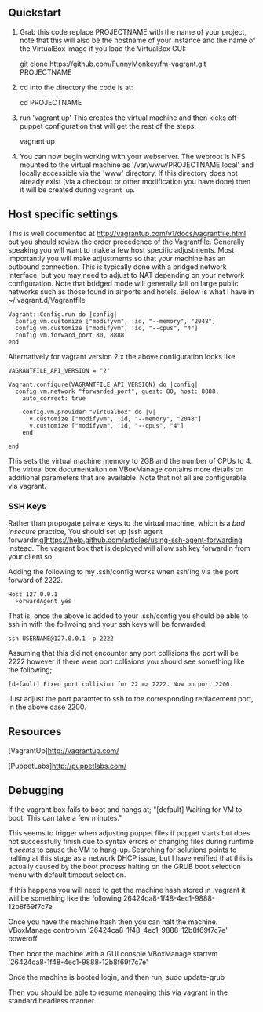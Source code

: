 ## Quickstart

1. Grab this code replace PROJECTNAME with the name of your project, note that this will also be the hostname of your instance and the name of the VirtualBox image if you load the VirtualBox GUI:

    git clone https://github.com/FunnyMonkey/fm-vagrant.git PROJECTNAME
2. cd into the directory the code is at:

    cd PROJECTNAME
3. run 'vagrant up' This creates the virtual machine and then kicks off puppet
configuration that will get the rest of the steps.

    vagrant up
4. You can now begin working with your webserver. The webroot is NFS mounted to the virtual machine as '/var/www/PROJECTNAME.local' and locally accessible via the 'www' directory. If this directory does not already exist (via a checkout or other modification you have done) then it will be created during `vagrant up`.

## Host specific settings
This is well documented at http://vagrantup.com/v1/docs/vagrantfile.html but you should review the order precedence of the Vagrantfile. Generally speaking you will want to make a few host specific adjustments. Most importantly you will
make adjustments so that your machine has an outbound connection. This is typically done with a bridged network interface, but you may need to adjust to NAT depending on your network configuration. Note that bridged mode will generally fail on large public networks such as those found in airports and hotels. Below is what I have in ~/.vagrant.d/Vagrantfile

    Vagrant::Config.run do |config|
      config.vm.customize ["modifyvm", :id, "--memory", "2048"]
      config.vm.customize ["modifyvm", :id, "--cpus", "4"]
      config.vm.forward_port 80, 8888
    end


Alternatively for vagrant version 2.x the above configuration looks like


    VAGRANTFILE_API_VERSION = "2"

    Vagrant.configure(VAGRANTFILE_API_VERSION) do |config|
      config.vm.network "forwarded_port", guest: 80, host: 8888,
        auto_correct: true

        config.vm.provider "virtualbox" do |v|
          v.customize ["modifyvm", :id, "--memory", "2048"]
          v.customize ["modifyvm", :id, "--cpus", "4"]
        end

    end



This sets the virtual machine memory to 2GB and the number of CPUs to 4. The virtual box documentaiton on VBoxManage contains more details on additional parameters that are available. Note that not all are configurable via vagrant.

### SSH Keys

Rather than propogate private keys to the virtual machine, which is a *bad* *insecure* practice, You should set up [ssh agent forwarding]https://help.github.com/articles/using-ssh-agent-forwarding instead. The vagrant box that is deployed will allow ssh key forwardin from your client so.

Adding the following to my .ssh/config works when ssh'ing via the port forward of 2222.

    Host 127.0.0.1
      ForwardAgent yes

That is, once the above is added to your .ssh/config you should be able to ssh in with the follwoing and your ssh keys will be forwarded;

    ssh USERNAME@127.0.0.1 -p 2222


Assuming that this did not encounter any port collisions the port will be 2222 however if there were port collisions you should see something like the following;

    [default] Fixed port collision for 22 => 2222. Now on port 2200.

Just adjust the port paramter to ssh to the corresponding replacement port, in the above case 2200.


## Resources
[VagrantUp]http://vagrantup.com/

[PuppetLabs]http://puppetlabs.com/

## Debugging
If the vagrant box fails to boot and hangs at;
    "[default] Waiting for VM to boot. This can take a few minutes."

This seems to trigger when adjusting puppet files if puppet starts but does not
successfully finish due to syntax errors or changing files during runtime it
*seems* to cause the VM to hang-up. Searching for solutions points to halting at
this stage as a network DHCP issue, but I have verified that this is actually
caused by the boot process halting on the GRUB boot selection menu with default
timeout selection.

If this happens you will need to get the machine hash stored in .vagrant it will
be something like the following
    26424ca8-1f48-4ec1-9888-12b8f69f7c7e

Once you have the machine hash then you can halt the machine.
    VBoxManage controlvm '26424ca8-1f48-4ec1-9888-12b8f69f7c7e' poweroff

Then boot the machine with a GUI console
    VBoxManage startvm '26424ca8-1f48-4ec1-9888-12b8f69f7c7e'

Once the machine is booted login, and then run;
    sudo update-grub

Then you should be able to resume managing this via vagrant in the standard
headless manner.
